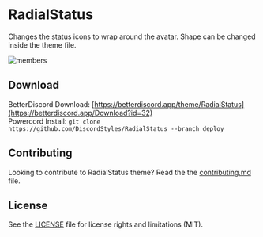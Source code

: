 # RadialStatus

Changes the status icons to wrap around the avatar. Shape can be changed inside the theme file.

![members](https://i.imgur.com/4zZU4iw.jpg)

## Download

BetterDiscord Download: [https://betterdiscord.app/theme/RadialStatus](https://betterdiscord.app/Download?id=32)  
Powercord Install: `git clone https://github.com/DiscordStyles/RadialStatus --branch deploy`

## Contributing

Looking to contribute to RadialStatus theme? Read the the [contributing.md](https://github.com/DiscordStyles/RadialStatus/blob/master/CONTRIBUTING.md) file.

## License

See the [LICENSE](https://github.com/DiscordStyles/RadialStatus/blob/master/LICENSE.md) file for license rights and limitations (MIT).

